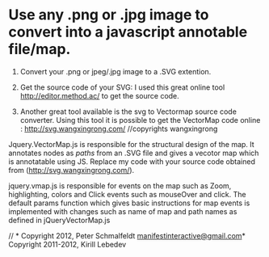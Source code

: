 # Use any .png or .jpg image to convert into a javascript annotable file/map.

1. Convert your .png or jpeg/.jpg image to a .SVG extention.
2. Get the source code of your SVG: I used this great online tool http://editor.method.ac/ to get the source code.

3. Another great tool available is the svg to Vectormap source code converter. Using this tool it is possible to get the VectorMap code online : http://svg.wangxingrong.com/
//copyrights wangxingrong

Jquery.VectorMap.js is responsible for the structural design of the map. It annotates nodes as *paths* from an .SVG file and gives a vecotor map which is annotatable using JS. Replace my code with your source code obtained from (http://svg.wangxingrong.com/).

jquery.vmap.js is responsible for events on the map such as Zoom, highlighting, colors and Click events such as mouseOver and click. The default params function which gives basic instructions for map events is implemented with changes such as name of map and path names as defined in jQueryVectorMap.js

// * Copyright 2012, Peter Schmalfeldt <manifestinteractive@gmail.com>* Copyright 2011-2012, Kirill Lebedev
